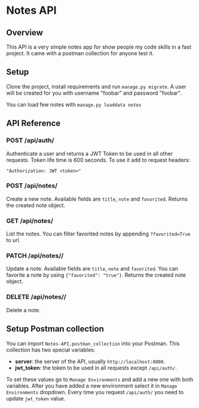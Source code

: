 # Notes API

## Overview
This API is a very simple notes app for show people my code skills in a fast project. It came with a postman collection for anyone test it.

## Setup

Clone the project, install requirements and run `manage.py migrate`. A user will be created for you with username "foobar" and password "foobar".

You can load few notes with `manage.py loaddata notes`

## API Reference

### POST /api/auth/

Authenticate a user and returns a JWT Token to be used in all other requests. Token life time is 600 seconds. To use it add to request headers:

	"Authorization: JWT <token>"

### POST /api/notes/

Create a new note. Available fields are `title`, `note` and `favorited`.
Returns the created note object.

### GET /api/notes/

List the notes. You can filter favorited notes by appending `?favorited=True` to url.

### PATCH /api/notes/<id>/

Update a note. Available fields are `title`, `note` and `favorited`. You can favorite a note by using `{"favorited": "true"}`. Returns the created note object.

### DELETE /api/notes/<id>/

Delete a note.

## Setup Postman collection

You can import `Notes-API.postman_collection` into your Postman. This collection has two special variables:

* **server**: the server of the API, usually `http://localhost:8000`.
* **jwt_token**: the token to be used in all requests except `/api/auth/`.

To set these values go to `Manage Environments` and add a new one with both variables. After you have added a new environment select it in `Manage Environments` dropdown. Every time you request `/api/auth/` you need to update `jwt_token` value.